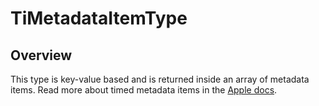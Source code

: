 # TiMetadataItemType

<TypeHeader/>

## Overview

This type is key-value based and is returned inside an array of metadata items.
Read more about timed metadata items in the [Apple docs](https://developer.apple.com/documentation/avfoundation/avmetadataitem?language=objc).

<ApiDocs/>
